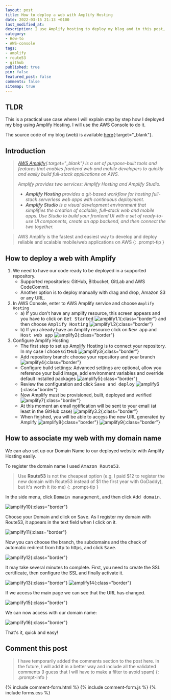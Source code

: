```yaml
---
layout: post
title: How to deploy a web with Amplify Hosting
date: 2022-03-15 21:13 +0100
last_modified_at:
description: I use Amplify hosting to deploy my blog and in this post, I will explain how to do it step by step. The source code is public, so you can also do it if you want to
category:
- How-to
- AWS-console
tags:
- amplify
- route53
- github
published: true
pin: false
featured_post: false
comments: false
sitemap: true
---
```


## TLDR

This is a practical use case where I will explain step by step how I deployed my blog using Amplify Hosting. I will use the AWS Console to do it.

The source code of my blog (web) is available [here](https://github.com/alazaroc/blog-web/){:target="_blank"}.

## Introduction

> *[AWS Amplify](https://aws.amazon.com/amplify/){:target="_blank"} is a set of purpose-built tools and features that enables frontend web and mobile developers to quickly and easily build full-stack applications on AWS.*
>
> *Amplify provides two services: Amplify Hosting and Amplify Studio.*
>
> - ***Amplify Hosting** provides a git-based workflow for hosting full-stack serverless web apps with continuous deployment.*
> - ***Amplify Studio** is a visual development environment that simplifies the creation of scalable, full-stack web and mobile apps. Use Studio to build your frontend UI with a set of ready-to-use UI components, create an app backend, and then connect the two together.*

> AWS Amplify is the fastest and easiest way to develop and deploy reliable and scalable mobile/web applications on AWS
{: .prompt-tip }

## How to deploy a web with Amplify

1. We need to have our code ready to be deployed in a supported repository.
   - Supported repositories: GitHub, Bitbucket, GitLab and AWS CodeCommit.
   - Another option is to deploy manually with drag and drop, Amazon S3 or any URL.
2. In AWS Console, enter to AWS Amplify service and choose `Amplify Hosting`
   - a) If you don't have any amplify resource, this screen appears and you have to click on <kbd>Get Started</kbd>
    ![amplify1.1](/assets/img/posts/2022-03-15-how-to-deploy-a-web-with-amplify/amplify-1.1-new.png){:class="border"}
    and then choose <kbd>Amplify Hosting</kbd>
    ![amplify1.2](/assets/img/posts/2022-03-15-how-to-deploy-a-web-with-amplify/amplify-1.2-new.png){:class="border"}
   - b) If you already have an Amplify resource click on <kbd>New app</kbd> and <kbd>Host web app</kbd>
    ![amplify2](/assets/img/posts/2022-03-15-how-to-deploy-a-web-with-amplify/amplify-2.png){:class="border"}
3. Configure Amplify Hosting
   - The first step to set up Amplify Hosting is to connect your repository. In my case I chose <kbd>GitHub</kbd>
    ![amplify3](/assets/img/posts/2022-03-15-how-to-deploy-a-web-with-amplify/amplify-3.png){:class="border"}
   - Add repository branch: choose your repository and your branch
    ![amplify4](/assets/img/posts/2022-03-15-how-to-deploy-a-web-with-amplify/amplify-4.png){:class="border"}
   - Configure build settings: Advanced settings are optional, allow you reference your build image, add environment variables and override default installed packages
    ![amplify5](/assets/img/posts/2022-03-15-how-to-deploy-a-web-with-amplify/amplify-5.png){:class="border"}
   - Review the configuration and click <kbd>Save and deploy</kbd>
    ![amplify6](/assets/img/posts/2022-03-15-how-to-deploy-a-web-with-amplify/amplify-6.png){:class="border"}
   - Now Amplify must be provisioned, built, deployed and verified
    ![amplify7](/assets/img/posts/2022-03-15-how-to-deploy-a-web-with-amplify/amplify-7.png){:class="border"}
   - At this moment an email notification will be sent to your email (at least in the GitHub case)
    ![amplify3.2](/assets/img/posts/2022-03-15-how-to-deploy-a-web-with-amplify/amplify-3.2-github.png){:class="border"}
   - When finished, you will be able to access the new URL generated by Amplify
    ![amplify8](/assets/img/posts/2022-03-15-how-to-deploy-a-web-with-amplify/amplify-8-web.png){:class="border"}
    ![amplify9](/assets/img/posts/2022-03-15-how-to-deploy-a-web-with-amplify/amplify-9-web.png){:class="border"}
  
## How to associate my web with my domain name

We can also set up our Domain Name to our deployed website with Amplify Hosting easily.

To register the domain name I used <kbd>Amazon Route53</kbd>.
> Use **Route53** is not the cheapest option (e.g. I paid $12 to register the new domain with Route53 instead of $1 the first year with GoDaddy), but it's worth it (to me)
{: .prompt-tip }

In the side menu, click <kbd>Domain management</kbd>, and then click <kbd>Add domain</kbd>.

![amplify10](/assets/img/posts/2022-03-15-how-to-deploy-a-web-with-amplify/amplify-10-domain.png){:class="border"}

Choose your Domain and click on <kbd>Save</kbd>. As I register my domain with Route53, it appears in the text field when I click on it.

![amplify11](/assets/img/posts/2022-03-15-how-to-deploy-a-web-with-amplify/amplify-11.png){:class="border"}

Now you can choose the branch, the subdomains and the check of automatic redirect from http to https, and click <kbd>Save</kbd>.

![amplify12](/assets/img/posts/2022-03-15-how-to-deploy-a-web-with-amplify/amplify-12.png){:class="border"}

It may take several minutes to complete. First, you need to create the SSL certificate, then configure the SSL and finally activate it.

![amplify13](/assets/img/posts/2022-03-15-how-to-deploy-a-web-with-amplify/amplify-13.png){:class="border"}
![amplify14](/assets/img/posts/2022-03-15-how-to-deploy-a-web-with-amplify/amplify-14.png){:class="border"}

If we access the main page we can see that the URL has changed.

![amplify15](/assets/img/posts/2022-03-15-how-to-deploy-a-web-with-amplify/amplify-15-web-2.png){:class="border"}

We can now access with our domain name:

![amplify16](/assets/img/posts/2022-03-15-how-to-deploy-a-web-with-amplify/amplify-16-web-2.png){:class="border"}

That's it, quick and easy!

## Comment this post

> I have temporarily added the comments section to the post here. In the future, I will add it in a better way and include all the validated comments (I guess that I will have to make a filter to avoid spam)
{: .prompt-info }

{% include comment-form.html %}
{% include comment-form.js %}
{% include forms.css %}
